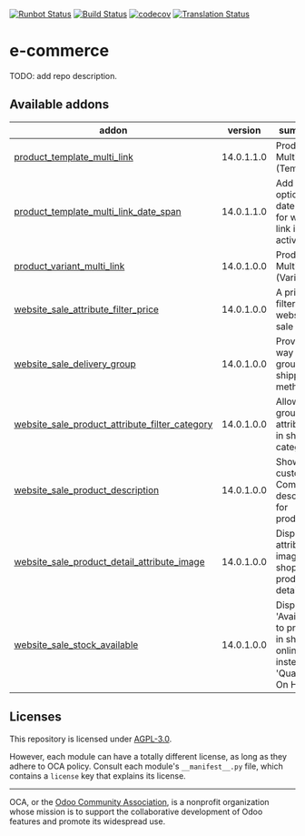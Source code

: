 [![Runbot Status](https://runbot.odoo-community.org/runbot/badge/flat/113/14.0.svg)](https://runbot.odoo-community.org/runbot/repo/github-com-oca-e-commerce-113)
[![Build Status](https://travis-ci.com/OCA/e-commerce.svg?branch=14.0)](https://travis-ci.com/OCA/e-commerce)
[![codecov](https://codecov.io/gh/OCA/e-commerce/branch/14.0/graph/badge.svg)](https://codecov.io/gh/OCA/e-commerce)
[![Translation Status](https://translation.odoo-community.org/widgets/e-commerce-14-0/-/svg-badge.svg)](https://translation.odoo-community.org/engage/e-commerce-14-0/?utm_source=widget)

<!-- /!\ do not modify above this line -->

# e-commerce

TODO: add repo description.

<!-- /!\ do not modify below this line -->

<!-- prettier-ignore-start -->

[//]: # (addons)

Available addons
----------------
addon | version | summary
--- | --- | ---
[product_template_multi_link](product_template_multi_link/) | 14.0.1.1.0 | Product Multi Links (Template)
[product_template_multi_link_date_span](product_template_multi_link_date_span/) | 14.0.1.1.0 | Add an optional date span for when a link is active.
[product_variant_multi_link](product_variant_multi_link/) | 14.0.1.0.0 | Product Multi Links (Variant)
[website_sale_attribute_filter_price](website_sale_attribute_filter_price/) | 14.0.1.0.0 | A price filter for website sale
[website_sale_delivery_group](website_sale_delivery_group/) | 14.0.1.0.0 | Provides a way to group shipping methods
[website_sale_product_attribute_filter_category](website_sale_product_attribute_filter_category/) | 14.0.1.0.0 | Allow group attributes in shop by categories
[website_sale_product_description](website_sale_product_description/) | 14.0.1.0.0 | Shows custom e-Commerce description for products
[website_sale_product_detail_attribute_image](website_sale_product_detail_attribute_image/) | 14.0.1.0.0 | Display attributes images in shop product detail
[website_sale_stock_available](website_sale_stock_available/) | 14.0.1.0.0 | Display 'Available to promise' in shop online instead 'Quantity On Hand'

[//]: # (end addons)

<!-- prettier-ignore-end -->

## Licenses

This repository is licensed under [AGPL-3.0](LICENSE).

However, each module can have a totally different license, as long as they adhere to OCA
policy. Consult each module's `__manifest__.py` file, which contains a `license` key
that explains its license.

----

OCA, or the [Odoo Community Association](http://odoo-community.org/), is a nonprofit
organization whose mission is to support the collaborative development of Odoo features
and promote its widespread use.
